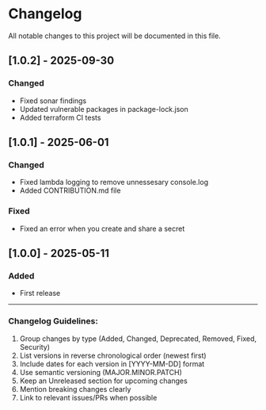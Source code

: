# Changelog

All notable changes to this project will be documented in this file.

## [1.0.2] - 2025-09-30
### Changed
- Fixed sonar findings
- Updated vulnerable packages in package-lock.json
- Added terraform CI tests

## [1.0.1] - 2025-06-01
### Changed
- Fixed lambda logging to remove unnessesary console.log
- Added CONTRIBUTION.md file

### Fixed
- Fixed an error when you create and share a secret

## [1.0.0] - 2025-05-11
### Added
- First release 

---

### Changelog Guidelines:
1. Group changes by type (Added, Changed, Deprecated, Removed, Fixed, Security)
2. List versions in reverse chronological order (newest first)
3. Include dates for each version in [YYYY-MM-DD] format
4. Use semantic versioning (MAJOR.MINOR.PATCH)
5. Keep an Unreleased section for upcoming changes
6. Mention breaking changes clearly
7. Link to relevant issues/PRs when possible

